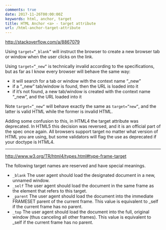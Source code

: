 ```yaml
---
comments: true
date: 2017-11-26T00:00:00Z
keywords: html, anchor, target
title: HTML Anchor <a> - target attribute
url: /html-anchor-target-attribute
---
```


http://stackoverflow.com/a/8867079

Using `target=”_blank”` will instruct the browser to create a new browser tab or window when the user clicks on the link.

Using `target=”_new”` is technically invalid according to the specifications, but as far as I know every browser will behave the same way:
- it will search for a tab or window with the context name “_new”
- if a “_new” tab/window is found, then the URL is loaded into it
- if it’s not found, a new tab/window is created with the context name “_new”, and the URL loaded into it

Note `target=”_new”` will behave exactly the same as `target=”new”`, and the latter is valid HTML while the former is invalid HTML.

Adding some confusion to this, in HTML4 the target attribute was deprecated. In HTML5 this decision was reversed, and it is an official part of the spec once again. All browsers support target no matter what version of HTML you are using, but some validators will flag the use as deprecated if your doctype is HTML4.

---

http://www.w3.org/TR/html4/types.html#type-frame-target

The following target names are reserved and have special meanings.

- `_blank` The user agent should load the designated document in a new, unnamed window.
- `_self` The user agent should load the document in the same frame as the element that refers to this target.
- `_parent` The user agent should load the document into the immediate FRAMESET parent of the current frame. This value is equivalent to _self if the current frame has no parent.
- `_top` The user agent should load the document into the full, original window (thus canceling all other frames). This value is equivalent to _self if the current frame has no parent.